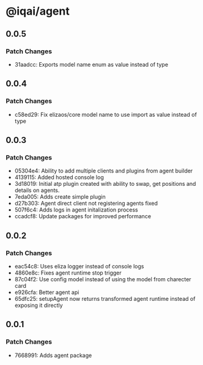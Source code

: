 # @iqai/agent

## 0.0.5

### Patch Changes

- 31aadcc: Exports model name enum as value instead of type

## 0.0.4

### Patch Changes

- c58ed29: Fix elizaos/core model name to use import as value instead of type

## 0.0.3

### Patch Changes

- 05304e4: Ability to add multiple clients and plugins from agent builder
- 4139115: Added hosted console log
- 3d18019: Initial atp plugin created with ability to swap, get positions and details on agents.
- 7eda005: Adds create simple plugin
- d27b303: Agent direct client not registering agents fixed
- 507f6c4: Adds logs in agent initalization process
- ccadcf8: Update packages for improved performance

## 0.0.2

### Patch Changes

- eac54c8: Uses eliza logger instead of console logs
- 4860e8c: Fixes agent runtime stop trigger
- 87c04f2: Use config model instead of using the model from charecter card
- e926cfa: Better agent api
- 65dfc25: setupAgent now returns transformed agent runtime instead of exposing it directly

## 0.0.1

### Patch Changes

- 7668991: Adds agent package
